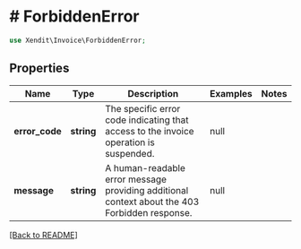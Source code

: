 # # ForbiddenError


```php
use Xendit\Invoice\ForbiddenError;
```
## Properties

| Name | Type | Description | Examples | Notes |
| ------------ | ------------- | ------------- | ------------- | -------------|
| **error_code** | **string** | The specific error code indicating that access to the invoice operation is suspended. | null |  |
| **message** | **string** | A human-readable error message providing additional context about the 403 Forbidden response. | null |  |


[[Back to README]](../../README.md)

